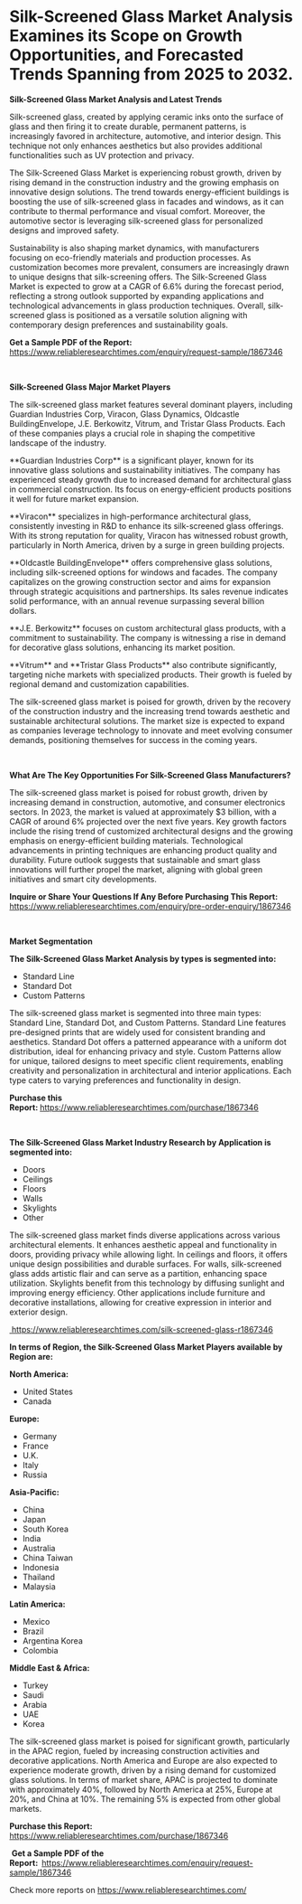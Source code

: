 <p><h1>Silk-Screened Glass Market Analysis Examines its Scope on Growth Opportunities, and Forecasted Trends Spanning from 2025 to 2032.</h1></p><p><strong>Silk-Screened Glass Market Analysis and Latest Trends</strong></p>
<p><p>Silk-screened glass, created by applying ceramic inks onto the surface of glass and then firing it to create durable, permanent patterns, is increasingly favored in architecture, automotive, and interior design. This technique not only enhances aesthetics but also provides additional functionalities such as UV protection and privacy.</p><p>The Silk-Screened Glass Market is experiencing robust growth, driven by rising demand in the construction industry and the growing emphasis on innovative design solutions. The trend towards energy-efficient buildings is boosting the use of silk-screened glass in facades and windows, as it can contribute to thermal performance and visual comfort. Moreover, the automotive sector is leveraging silk-screened glass for personalized designs and improved safety.</p><p>Sustainability is also shaping market dynamics, with manufacturers focusing on eco-friendly materials and production processes. As customization becomes more prevalent, consumers are increasingly drawn to unique designs that silk-screening offers. The Silk-Screened Glass Market is expected to grow at a CAGR of 6.6% during the forecast period, reflecting a strong outlook supported by expanding applications and technological advancements in glass production techniques. Overall, silk-screened glass is positioned as a versatile solution aligning with contemporary design preferences and sustainability goals.</p></p>
<p><strong>Get a Sample PDF of the Report:&nbsp;</strong> <a href="https://www.reliableresearchtimes.com/enquiry/request-sample/1867346?utm_campaign=3028&utm_medium=2&utm_source=Github&utm_content=ia&utm_term=03042025&utm_id=silk-screened-glass">https://www.reliableresearchtimes.com/enquiry/request-sample/1867346</a></p>
<p>&nbsp;</p>
<p><strong>Silk-Screened Glass Major Market Players</strong></p>
<p><p>The silk-screened glass market features several dominant players, including Guardian Industries Corp, Viracon, Glass Dynamics, Oldcastle BuildingEnvelope, J.E. Berkowitz, Vitrum, and Tristar Glass Products. Each of these companies plays a crucial role in shaping the competitive landscape of the industry.</p><p>**Guardian Industries Corp** is a significant player, known for its innovative glass solutions and sustainability initiatives. The company has experienced steady growth due to increased demand for architectural glass in commercial construction. Its focus on energy-efficient products positions it well for future market expansion.</p><p>**Viracon** specializes in high-performance architectural glass, consistently investing in R&D to enhance its silk-screened glass offerings. With its strong reputation for quality, Viracon has witnessed robust growth, particularly in North America, driven by a surge in green building projects.</p><p>**Oldcastle BuildingEnvelope** offers comprehensive glass solutions, including silk-screened options for windows and facades. The company capitalizes on the growing construction sector and aims for expansion through strategic acquisitions and partnerships. Its sales revenue indicates solid performance, with an annual revenue surpassing several billion dollars.</p><p>**J.E. Berkowitz** focuses on custom architectural glass products, with a commitment to sustainability. The company is witnessing a rise in demand for decorative glass solutions, enhancing its market position. </p><p>**Vitrum** and **Tristar Glass Products** also contribute significantly, targeting niche markets with specialized products. Their growth is fueled by regional demand and customization capabilities.</p><p>The silk-screened glass market is poised for growth, driven by the recovery of the construction industry and the increasing trend towards aesthetic and sustainable architectural solutions. The market size is expected to expand as companies leverage technology to innovate and meet evolving consumer demands, positioning themselves for success in the coming years.</p></p>
<p>&nbsp;</p>
<p><strong>What Are The Key Opportunities For Silk-Screened Glass Manufacturers?</strong></p>
<p><p>The silk-screened glass market is poised for robust growth, driven by increasing demand in construction, automotive, and consumer electronics sectors. In 2023, the market is valued at approximately $3 billion, with a CAGR of around 6% projected over the next five years. Key growth factors include the rising trend of customized architectural designs and the growing emphasis on energy-efficient building materials. Technological advancements in printing techniques are enhancing product quality and durability. Future outlook suggests that sustainable and smart glass innovations will further propel the market, aligning with global green initiatives and smart city developments.</p></p>
<p><strong>Inquire or Share Your Questions If Any Before Purchasing This Report:</strong> <a href="https://www.reliableresearchtimes.com/enquiry/pre-order-enquiry/1867346?utm_campaign=3028&utm_medium=2&utm_source=Github&utm_content=ia&utm_term=03042025&utm_id=silk-screened-glass">https://www.reliableresearchtimes.com/enquiry/pre-order-enquiry/1867346</a></p>
<p>&nbsp;</p>
<p><strong>Market Segmentation</strong></p>
<p><strong>The Silk-Screened Glass Market Analysis by types is segmented into:</strong></p>
<p><ul><li>Standard Line</li><li>Standard Dot</li><li>Custom Patterns</li></ul></p>
<p><p>The silk-screened glass market is segmented into three main types: Standard Line, Standard Dot, and Custom Patterns. Standard Line features pre-designed prints that are widely used for consistent branding and aesthetics. Standard Dot offers a patterned appearance with a uniform dot distribution, ideal for enhancing privacy and style. Custom Patterns allow for unique, tailored designs to meet specific client requirements, enabling creativity and personalization in architectural and interior applications. Each type caters to varying preferences and functionality in design.</p></p>
<p><strong>Purchase this Report:&nbsp;</strong><a href="https://www.reliableresearchtimes.com/purchase/1867346?utm_campaign=3028&utm_medium=2&utm_source=Github&utm_content=ia&utm_term=03042025&utm_id=silk-screened-glass">https://www.reliableresearchtimes.com/purchase/1867346</a></p>
<p>&nbsp;</p>
<p><strong>The Silk-Screened Glass Market Industry Research by Application is segmented into:</strong></p>
<p><ul><li>Doors</li><li>Ceilings</li><li>Floors</li><li>Walls</li><li>Skylights</li><li>Other</li></ul></p>
<p><p>The silk-screened glass market finds diverse applications across various architectural elements. It enhances aesthetic appeal and functionality in doors, providing privacy while allowing light. In ceilings and floors, it offers unique design possibilities and durable surfaces. For walls, silk-screened glass adds artistic flair and can serve as a partition, enhancing space utilization. Skylights benefit from this technology by diffusing sunlight and improving energy efficiency. Other applications include furniture and decorative installations, allowing for creative expression in interior and exterior design.</p></p>
<p><a href="https://www.reliableresearchtimes.com/silk-screened-glass-r1867346?utm_campaign=3028&utm_medium=2&utm_source=Github&utm_content=ia&utm_term=03042025&utm_id=silk-screened-glass">&nbsp;https://www.reliableresearchtimes.com/silk-screened-glass-r1867346</a></p>
<p><strong>In terms of Region, the Silk-Screened Glass Market Players available by Region are:</strong></p>
<p>
    <p> <strong> North America: </strong>
        <ul>
            <li>United States</li>
            <li>Canada</li>
        </ul>
        </p> 
    <p> <strong> Europe: </strong>
        <ul>
            <li>Germany</li>
            <li>France</li>
            <li>U.K.</li>
            <li>Italy</li>
            <li>Russia</li>
        </ul>
        </p> 
    <p> <strong> Asia-Pacific: </strong>
        <ul>
            <li>China</li>
            <li>Japan</li>
            <li>South Korea</li>
            <li>India</li>
            <li>Australia</li>
            <li>China Taiwan</li>
            <li>Indonesia</li>
            <li>Thailand</li>
            <li>Malaysia</li>
        </ul>
        </p> 
    <p> <strong> Latin America: </strong>
        <ul>
            <li>Mexico</li>
            <li>Brazil</li>
            <li>Argentina Korea</li>
            <li>Colombia</li>
        </ul>
        </p> 
    <p> <strong> Middle East & Africa: </strong>
        <ul>
            <li>Turkey</li>
            <li>Saudi</li>
            <li>Arabia</li>
            <li>UAE</li>
            <li>Korea</li>
        </ul>
    </p>
    </p>
<p><p>The silk-screened glass market is poised for significant growth, particularly in the APAC region, fueled by increasing construction activities and decorative applications. North America and Europe are also expected to experience moderate growth, driven by a rising demand for customized glass solutions. In terms of market share, APAC is projected to dominate with approximately 40%, followed by North America at 25%, Europe at 20%, and China at 10%. The remaining 5% is expected from other global markets.</p></p>
<p><strong>Purchase this Report: </strong><a href="https://www.reliableresearchtimes.com/purchase/1867346?utm_campaign=3028&utm_medium=2&utm_source=Github&utm_content=ia&utm_term=03042025&utm_id=silk-screened-glass">https://www.reliableresearchtimes.com/purchase/1867346</a></p>
<p>&nbsp;<strong>Get a Sample PDF of the Report:&nbsp;&nbsp;</strong><a href="https://www.reliableresearchtimes.com/enquiry/request-sample/1867346?utm_campaign=3028&utm_medium=2&utm_source=Github&utm_content=ia&utm_term=03042025&utm_id=silk-screened-glass">https://www.reliableresearchtimes.com/enquiry/request-sample/1867346</a></p>
<p><strong></strong></p>
<p>Check more reports on <a href="https://www.reliableresearchtimes.com/?utm_campaign=3028&utm_medium=2&utm_source=Github&utm_content=ia&utm_term=03042025&utm_id=silk-screened-glass">https://www.reliableresearchtimes.com/</a></p>